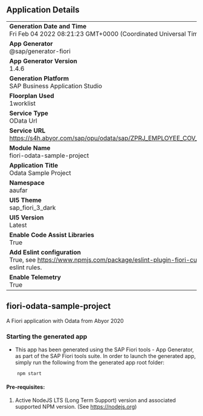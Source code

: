 ## Application Details
|               |
| ------------- |
|**Generation Date and Time**<br>Fri Feb 04 2022 08:21:23 GMT+0000 (Coordinated Universal Time)|
|**App Generator**<br>@sap/generator-fiori|
|**App Generator Version**<br>1.4.6|
|**Generation Platform**<br>SAP Business Application Studio|
|**Floorplan Used**<br>1worklist|
|**Service Type**<br>OData Url|
|**Service URL**<br>https://s4h.abyor.com/sap/opu/odata/sap/ZPRJ_EMPLOYEE_COV_VAC_AUF_SRV/
|**Module Name**<br>fiori-odata-sample-project|
|**Application Title**<br>Odata Sample Project|
|**Namespace**<br>aaufar|
|**UI5 Theme**<br>sap_fiori_3_dark|
|**UI5 Version**<br>Latest|
|**Enable Code Assist Libraries**<br>True|
|**Add Eslint configuration**<br>True, see https://www.npmjs.com/package/eslint-plugin-fiori-custom for the eslint rules.|
|**Enable Telemetry**<br>True|

## fiori-odata-sample-project

A Fiori application with Odata from Abyor 2020

### Starting the generated app

-   This app has been generated using the SAP Fiori tools - App Generator, as part of the SAP Fiori tools suite.  In order to launch the generated app, simply run the following from the generated app root folder:

```
    npm start
```

#### Pre-requisites:

1. Active NodeJS LTS (Long Term Support) version and associated supported NPM version.  (See https://nodejs.org)


